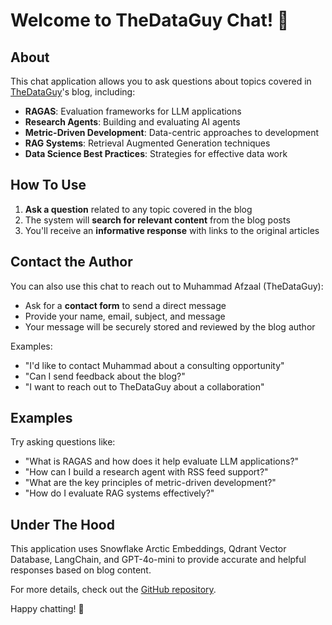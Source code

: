 # Welcome to TheDataGuy Chat! 👋

## About

This chat application allows you to ask questions about topics covered in [TheDataGuy](https://thedataguy.pro)'s blog, including:

- **RAGAS**: Evaluation frameworks for LLM applications
- **Research Agents**: Building and evaluating AI agents
- **Metric-Driven Development**: Data-centric approaches to development
- **RAG Systems**: Retrieval Augmented Generation techniques
- **Data Science Best Practices**: Strategies for effective data work

## How To Use

1. **Ask a question** related to any topic covered in the blog
2. The system will **search for relevant content** from the blog posts
3. You'll receive an **informative response** with links to the original articles

## Contact the Author

You can also use this chat to reach out to Muhammad Afzaal (TheDataGuy):

- Ask for a **contact form** to send a direct message
- Provide your name, email, subject, and message
- Your message will be securely stored and reviewed by the blog author

Examples:
- "I'd like to contact Muhammad about a consulting opportunity"
- "Can I send feedback about the blog?"
- "I want to reach out to TheDataGuy about a collaboration"

## Examples

Try asking questions like:
- "What is RAGAS and how does it help evaluate LLM applications?"
- "How can I build a research agent with RSS feed support?"
- "What are the key principles of metric-driven development?"
- "How do I evaluate RAG systems effectively?"

## Under The Hood

This application uses Snowflake Arctic Embeddings, Qdrant Vector Database, LangChain, and GPT-4o-mini to provide accurate and helpful responses based on blog content.

For more details, check out the [GitHub repository](https://github.com/mafzaal/lets-talk).

Happy chatting! 💬

